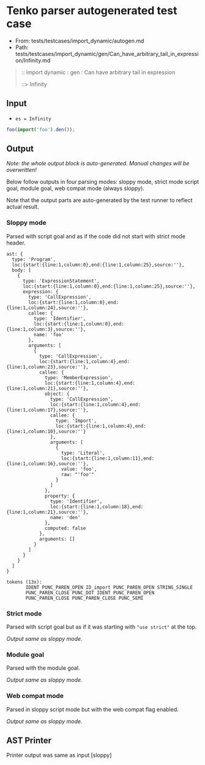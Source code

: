 # Tenko parser autogenerated test case

- From: tests/testcases/import_dynamic/autogen.md
- Path: tests/testcases/import_dynamic/gen/Can_have_arbitrary_tail_in_expression/Infinity.md

> :: import dynamic : gen : Can have arbitrary tail in expression
>
> ::> Infinity

## Input

- `es = Infinity`

`````js
foo(import('foo').den());
`````

## Output

_Note: the whole output block is auto-generated. Manual changes will be overwritten!_

Below follow outputs in four parsing modes: sloppy mode, strict mode script goal, module goal, web compat mode (always sloppy).

Note that the output parts are auto-generated by the test runner to reflect actual result.

### Sloppy mode

Parsed with script goal and as if the code did not start with strict mode header.

`````
ast: {
  type: 'Program',
  loc:{start:{line:1,column:0},end:{line:1,column:25},source:''},
  body: [
    {
      type: 'ExpressionStatement',
      loc:{start:{line:1,column:0},end:{line:1,column:25},source:''},
      expression: {
        type: 'CallExpression',
        loc:{start:{line:1,column:0},end:{line:1,column:24},source:''},
        callee: {
          type: 'Identifier',
          loc:{start:{line:1,column:0},end:{line:1,column:3},source:''},
          name: 'foo'
        },
        arguments: [
          {
            type: 'CallExpression',
            loc:{start:{line:1,column:4},end:{line:1,column:23},source:''},
            callee: {
              type: 'MemberExpression',
              loc:{start:{line:1,column:4},end:{line:1,column:21},source:''},
              object: {
                type: 'CallExpression',
                loc:{start:{line:1,column:4},end:{line:1,column:17},source:''},
                callee: {
                  type: 'Import',
                  loc:{start:{line:1,column:4},end:{line:1,column:10},source:''}
                },
                arguments: [
                  {
                    type: 'Literal',
                    loc:{start:{line:1,column:11},end:{line:1,column:16},source:''},
                    value: 'foo',
                    raw: "'foo'"
                  }
                ]
              },
              property: {
                type: 'Identifier',
                loc:{start:{line:1,column:18},end:{line:1,column:21},source:''},
                name: 'den'
              },
              computed: false
            },
            arguments: []
          }
        ]
      }
    }
  ]
}

tokens (13x):
       IDENT PUNC_PAREN_OPEN ID_import PUNC_PAREN_OPEN STRING_SINGLE
       PUNC_PAREN_CLOSE PUNC_DOT IDENT PUNC_PAREN_OPEN
       PUNC_PAREN_CLOSE PUNC_PAREN_CLOSE PUNC_SEMI
`````

### Strict mode

Parsed with script goal but as if it was starting with `"use strict"` at the top.

_Output same as sloppy mode._

### Module goal

Parsed with the module goal.

_Output same as sloppy mode._

### Web compat mode

Parsed in sloppy script mode but with the web compat flag enabled.

_Output same as sloppy mode._

## AST Printer

Printer output was same as input [sloppy]
